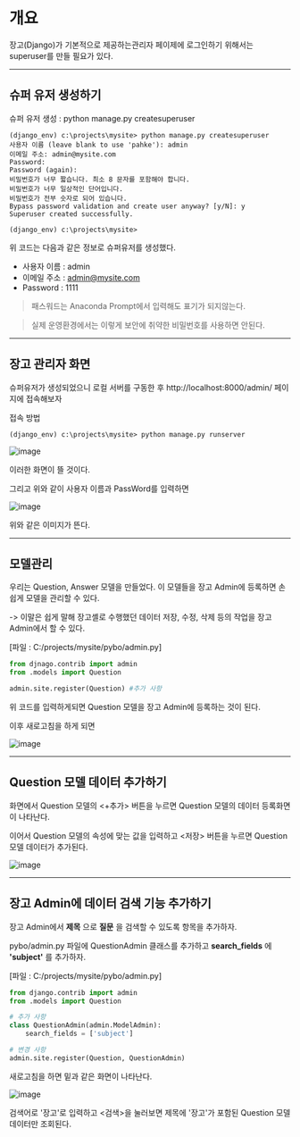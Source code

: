 # 개요

장고(Django)가 기본적으로 제공하는관리자 페이제에 로그인하기 위해서는 superuser를 만들 필요가 있다.

---
## 슈퍼 유저 생성하기

슈퍼 유저 생성 : python manage.py createsuperuser

~~~
(django_env) c:\projects\mysite> python manage.py createsuperuser
사용자 이름 (leave blank to use 'pahke'): admin
이메일 주소: admin@mysite.com
Password:
Password (again):
비밀번호가 너무 짧습니다. 최소 8 문자를 포함해야 합니다.
비밀번호가 너무 일상적인 단어입니다.
비밀번호가 전부 숫자로 되어 있습니다.
Bypass password validation and create user anyway? [y/N]: y
Superuser created successfully.

(django_env) c:\projects\mysite>
~~~

위 코드는 다음과 같은 정보로 슈퍼유저를 생성했다.

- 사용자 이름 : admin
- 이메일 주소 : admin@mysite.com
- Password : 1111

> 패스워드는 Anaconda Prompt에서 입력해도 표기가 되지않는다.

> 실제 운영환경에서는 이렇게 보안에 취약한 비밀번호를 사용하면 안된다.

---
## 장고 관리자 화면

슈퍼유저가 생성되었으니 로컬 서버를 구동한 후 http://localhost:8000/admin/ 페이지에 접속해보자

접속 방법
~~~
(django_env) c:\projects\mysite> python manage.py runserver
~~~

![image](https://user-images.githubusercontent.com/54052704/222899868-f6c35233-4da1-4fd4-872f-cb9a3eb4ed13.png)

이러한 화면이 뜰 것이다.

그리고 위와 같이 사용자 이름과 PassWord를 입력하면

![image](https://user-images.githubusercontent.com/54052704/222899952-888fa395-2106-43ea-8d90-51a2f642d141.png)

위와 같은 이미지가 뜬다.

---
## 모델관리

우리는 Question, Answer 모델을 만들었다. 이 모델들을 장고 Admin에 등록하면 손쉽게 모델을 관리할 수 있다.

-> 이말은 쉽게 말해 장고셸로 수행했던 데이터 저장, 수정, 삭제 등의 작업을 장고 Admin에서 할 수 있다.

[파일 : C:/projects/mysite/pybo/admin.py]
~~~python
from djnago.contrib import admin
from .models import Question

admin.site.register(Question) #추가 사항
~~~

위 코드를 입력하게되면 Question 모델을 장고 Admin에 등록하는 것이 된다.

이후 새로고침을 하게 되면

![image](https://user-images.githubusercontent.com/54052704/222960584-c69db229-e05f-49b0-8b88-98ba9884efce.png)

---
## Question 모델 데이터 추가하기

화면에서 Question 모델의 <+추가> 버튼을 누르면 Question 모델의 데이터 등록화면이 나타난다.

이어서 Question 모델의 속성에 맞는 값을 입력하고 <저장> 버튼을 누르면 Question 모델 데이터가 추가된다.

![image](https://user-images.githubusercontent.com/54052704/222960762-05867264-cac5-409a-8e71-e3a588ebdcc8.png)

---
## 장고 Admin에 데이터 검색 기능 추가하기

장고 Admin에서 __제목__ 으로 __질문__ 을 검색할 수 있도록 항목을 추가하자.

pybo/admin.py 파일에 QuestionAdmin 클래스를 추가하고 __search_fields__ 에 __'subject'__ 를 추가하자.

[파일 : C:/projects/mysite/pybo/admin.py]
~~~python
from django.contrib import admin
from .models import Question

# 추가 사항
class QuestionAdmin(admin.ModelAdmin):
    search_fields = ['subject']

# 변경 사항
admin.site.register(Question, QuestionAdmin)
~~~

새로고침을 하면 밑과 같은 화면이 나타난다.

![image](https://user-images.githubusercontent.com/54052704/222961143-33fd3241-cc37-4c8a-83c7-011d7553c1af.png)

 검색어로 '장고'로 입력하고 <검색>을 눌러보면 제목에 '장고'가 포함된 Question 모델 데이터만 조회된다.
